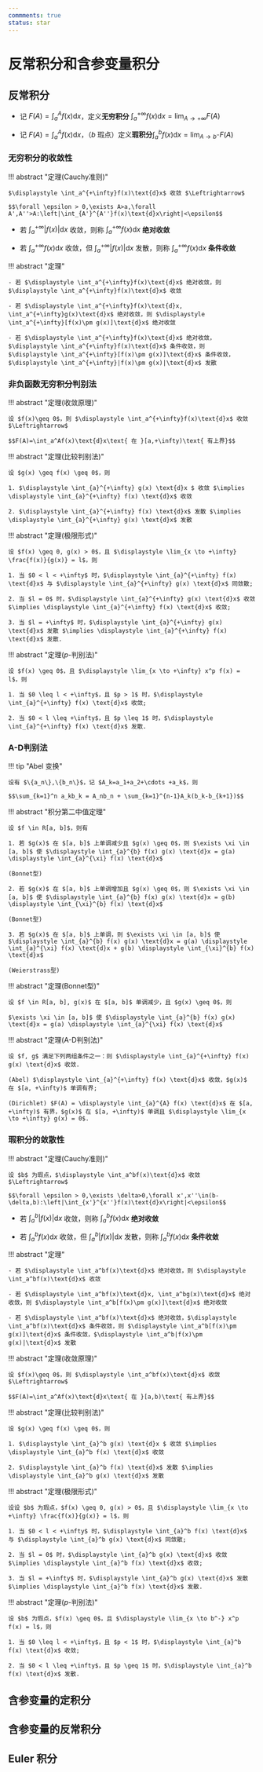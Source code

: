 ```yaml
---
commments: true
status: star
---
```


# 反常积分和含参变量积分

## 反常积分

- 记 $\displaystyle F(A)=\int_a^Af(x)\text{d}x$，定义**无穷积分** $\displaystyle \int_a^{+\infty}f(x)\text{d}x = \lim_{A\to +\infty}F(A)$

- 记 $F(A)=\int_a^Af(x)\text{d}x$，（$b$ 瑕点）定义**瑕积分**$\displaystyle \int_a^bf(x)\text{d}x = \lim_{A\to b^-}F(A)$

### 无穷积分的收敛性

!!! abstract "定理(Cauchy准则)"

	$\displaystyle \int_a^{+\infty}f(x)\text{d}x$ 收敛 $\Leftrightarrow$

	$$\forall \epsilon > 0,\exists A>a,\forall A',A''>A:\left|\int_{A'}^{A''}f(x)\text{d}x\right|<\epsilon$$

- 若 $\displaystyle \int_a^{+\infty}|f(x)|\text{d}x$ 收敛，则称 $\displaystyle \int_a^{+\infty}f(x)\text{d}x$ **绝对收敛**

- 若 $\displaystyle \int_a^{+\infty}f(x)\text{d}x$ 收敛，但 $\displaystyle \int_a^{+\infty}|f(x)|\text{d}x$ 发散，则称 $\displaystyle \int_a^{+\infty}f(x)\text{d}x$ **条件收敛**

!!! abstract "定理"

	- 若 $\displaystyle \int_a^{+\infty}f(x)\text{d}x$ 绝对收敛，则 $\displaystyle \int_a^{+\infty}f(x)\text{d}x$ 收敛

	- 若 $\displaystyle \int_a^{+\infty}f(x)\text{d}x, \int_a^{+\infty}g(x)\text{d}x$ 绝对收敛，则 $\displaystyle \int_a^{+\infty}[f(x)\pm g(x)]\text{d}x$ 绝对收敛

	- 若 $\displaystyle \int_a^{+\infty}f(x)\text{d}x$ 绝对收敛，$\displaystyle \int_a^{+\infty}f(x)\text{d}x$ 条件收敛，则 $\displaystyle \int_a^{+\infty}[f(x)\pm g(x)]\text{d}x$ 条件收敛，$\displaystyle \int_a^{+\infty}|f(x)\pm g(x)|\text{d}x$ 发散

### 非负函数无穷积分判别法

!!! abstract "定理(收敛原理)"

	设 $f(x)\geq 0$，则 $\displaystyle \int_a^{+\infty}f(x)\text{d}x$ 收敛 $\Leftrightarrow$

	$$F(A)=\int_a^Af(x)\text{d}x\text{ 在 }[a,+\infty)\text{ 有上界}$$

!!! abstract "定理(比较判别法)"

	设 $g(x) \geq f(x) \geq 0$，则

	1. $\displaystyle \int_{a}^{+\infty} g(x) \text{d}x $ 收敛 $\implies \displaystyle \int_{a}^{+\infty} f(x) \text{d}x$ 收敛

	2. $\displaystyle \int_{a}^{+\infty} f(x) \text{d}x$ 发散 $\implies \displaystyle \int_{a}^{+\infty} g(x) \text{d}x$ 发散

!!! abstract "定理(极限形式)"

	设 $f(x) \geq 0, g(x) > 0$，且 $\displaystyle \lim_{x \to +\infty} \frac{f(x)}{g(x)} = l$，则

	1. 当 $0 < l < +\infty$ 时，$\displaystyle \int_{a}^{+\infty} f(x) \text{d}x$ 与 $\displaystyle \int_{a}^{+\infty} g(x) \text{d}x$ 同敛散;

	2. 当 $l = 0$ 时，$\displaystyle \int_{a}^{+\infty} g(x) \text{d}x$ 收敛 $\implies \displaystyle \int_{a}^{+\infty} f(x) \text{d}x$ 收敛;

	3. 当 $l = +\infty$ 时，$\displaystyle \int_{a}^{+\infty} g(x) \text{d}x$ 发散 $\implies \displaystyle \int_{a}^{+\infty} f(x) \text{d}x$ 发散.

!!! abstract "定理($p$-判别法)"

	设 $f(x) \geq 0$，且 $\displaystyle \lim_{x \to +\infty} x^p f(x) = l$，则

	1. 当 $0 \leq l < +\infty$，且 $p > 1$ 时，$\displaystyle \int_{a}^{+\infty} f(x) \text{d}x$ 收敛;

	2. 当 $0 < l \leq +\infty$，且 $p \leq 1$ 时，$\displaystyle \int_{a}^{+\infty} f(x) \text{d}x$ 发散.

### A-D判别法

!!! tip "Abel 变换"

	设有 $\{a_n\},\{b_n\}$，记 $A_k=a_1+a_2+\cdots +a_k$，则

	$$\sum_{k=1}^n a_kb_k = A_nb_n + \sum_{k=1}^{n-1}A_k(b_k-b_{k+1})$$

!!! abstract "积分第二中值定理"

	设 $f \in R[a, b]$，则有

	1. 若 $g(x)$ 在 $[a, b]$ 上单调减少且 $g(x) \geq 0$，则 $\exists \xi \in [a, b]$ 使 $\displaystyle \int_{a}^{b} f(x) g(x) \text{d}x = g(a) \displaystyle \int_{a}^{\xi} f(x) \text{d}x$
	
	(Bonnet型)

	2. 若 $g(x)$ 在 $[a, b]$ 上单调增加且 $g(x) \geq 0$，则 $\exists \xi \in [a, b]$ 使 $\displaystyle \int_{a}^{b} f(x) g(x) \text{d}x = g(b) \displaystyle \int_{\xi}^{b} f(x) \text{d}x$
	
	(Bonnet型)

	3. 若 $g(x)$ 在 $[a, b]$ 上单调，则 $\exists \xi \in [a, b]$ 使 $\displaystyle \int_{a}^{b} f(x) g(x) \text{d}x = g(a) \displaystyle \int_{a}^{\xi} f(x) \text{d}x + g(b) \displaystyle \int_{\xi}^{b} f(x) \text{d}x$
	
	(Weierstrass型)

!!! abstract "定理(Bonnet型)"

	设 $f \in R[a, b], g(x)$ 在 $[a, b]$ 单调减少，且 $g(x) \geq 0$，则 
	
	$\exists \xi \in [a, b]$ 使 $\displaystyle \int_{a}^{b} f(x) g(x) \text{d}x = g(a) \displaystyle \int_{a}^{\xi} f(x) \text{d}x$

!!! abstract "定理(A-D判别法)"

	设 $f, g$ 满足下列两组条件之一：则 $\displaystyle \int_{a}^{+\infty} f(x) g(x) \text{d}x$ 收敛.

	(Abel) $\displaystyle \int_{a}^{+\infty} f(x) \text{d}x$ 收敛，$g(x)$ 在 $[a, +\infty)$ 单调有界;
	
	(Dirichlet) $F(A) = \displaystyle \int_{a}^{A} f(x) \text{d}x$ 在 $[a, +\infty)$ 有界，$g(x)$ 在 $[a, +\infty)$ 单调且 $\displaystyle \lim_{x \to +\infty} g(x) = 0$.

### 瑕积分的敛散性

!!! abstract "定理(Cauchy准则)"

	设 $b$ 为瑕点，$\displaystyle \int_a^bf(x)\text{d}x$ 收敛 $\Leftrightarrow$

	$$\forall \epsilon > 0,\exists \delta>0,\forall x',x''\in(b-\delta,b):\left|\int_{x'}^{x''}f(x)\text{d}x\right|<\epsilon$$

- 若 $\displaystyle \int_a^b|f(x)|\text{d}x$ 收敛，则称 $\displaystyle \int_a^bf(x)\text{d}x$ **绝对收敛**

- 若 $\displaystyle \int_a^bf(x)\text{d}x$ 收敛，但 $\displaystyle \int_a^b|f(x)|\text{d}x$ 发散，则称 $\displaystyle \int_a^bf(x)\text{d}x$ **条件收敛**

!!! abstract "定理"

	- 若 $\displaystyle \int_a^bf(x)\text{d}x$ 绝对收敛，则 $\displaystyle \int_a^bf(x)\text{d}x$ 收敛

	- 若 $\displaystyle \int_a^bf(x)\text{d}x, \int_a^bg(x)\text{d}x$ 绝对收敛，则 $\displaystyle \int_a^b[f(x)\pm g(x)]\text{d}x$ 绝对收敛

	- 若 $\displaystyle \int_a^bf(x)\text{d}x$ 绝对收敛，$\displaystyle \int_a^bf(x)\text{d}x$ 条件收敛，则 $\displaystyle \int_a^b[f(x)\pm g(x)]\text{d}x$ 条件收敛，$\displaystyle \int_a^b|f(x)\pm g(x)|\text{d}x$ 发散

!!! abstract "定理(收敛原理)"

	设 $f(x)\geq 0$，则 $\displaystyle \int_a^bf(x)\text{d}x$ 收敛 $\Leftrightarrow$

	$$F(A)=\int_a^Af(x)\text{d}x\text{ 在 }[a,b)\text{ 有上界}$$

!!! abstract "定理(比较判别法)"

	设 $g(x) \geq f(x) \geq 0$，则

	1. $\displaystyle \int_{a}^b g(x) \text{d}x $ 收敛 $\implies \displaystyle \int_{a}^b f(x) \text{d}x$ 收敛

	2. $\displaystyle \int_{a}^b f(x) \text{d}x$ 发散 $\implies \displaystyle \int_{a}^b g(x) \text{d}x$ 发散

!!! abstract "定理(极限形式)"

	设设 $b$ 为瑕点，$f(x) \geq 0, g(x) > 0$，且 $\displaystyle \lim_{x \to +\infty} \frac{f(x)}{g(x)} = l$，则

	1. 当 $0 < l < +\infty$ 时，$\displaystyle \int_{a}^b f(x) \text{d}x$ 与 $\displaystyle \int_{a}^b g(x) \text{d}x$ 同敛散;

	2. 当 $l = 0$ 时，$\displaystyle \int_{a}^b g(x) \text{d}x$ 收敛 $\implies \displaystyle \int_{a}^b f(x) \text{d}x$ 收敛;

	3. 当 $l = +\infty$ 时，$\displaystyle \int_{a}^b g(x) \text{d}x$ 发散 $\implies \displaystyle \int_{a}^b f(x) \text{d}x$ 发散.

!!! abstract "定理($p$-判别法)"

	设 $b$ 为瑕点，$f(x) \geq 0$，且 $\displaystyle \lim_{x \to b^-} x^p f(x) = l$，则

	1. 当 $0 \leq l < +\infty$，且 $p < 1$ 时，$\displaystyle \int_{a}^b f(x) \text{d}x$ 收敛;

	2. 当 $0 < l \leq +\infty$，且 $p \geq 1$ 时，$\displaystyle \int_{a}^b f(x) \text{d}x$ 发散.

## 含参变量的定积分

## 含参变量的反常积分

## Euler 积分
